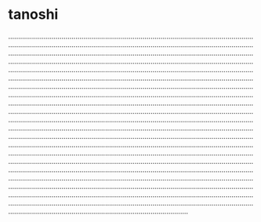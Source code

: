 # tanoshi
.......................................................................................................................................................................................................................................................................................................................................................................................................................................................................................................................................................................................................................................................................................................................................................................................................................................................................................................................................................................................................................................................................................................................................................................................................................................................................................................................................................................................................................................................................................................................................................................................................................................................................................................................................................................................................................................................................................................................................................................................................................................................................................................................................................................................................................................................................................................................................................................................................................................................................................................................................................................................................................................................................................................................................................................................................
